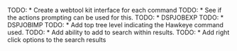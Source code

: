 
TODO: * Create a webtool kit interface for each command
  TODO: * See if the actions prompting can be used for this.
TODO: * DSPJOBEXP
TODO: * DSPJOBIMP
TODO: * Add top tree level indicating the Hawkeye command used.
TODO: * Add ability to add to search within results.
TODO: * Add right click options to the search results